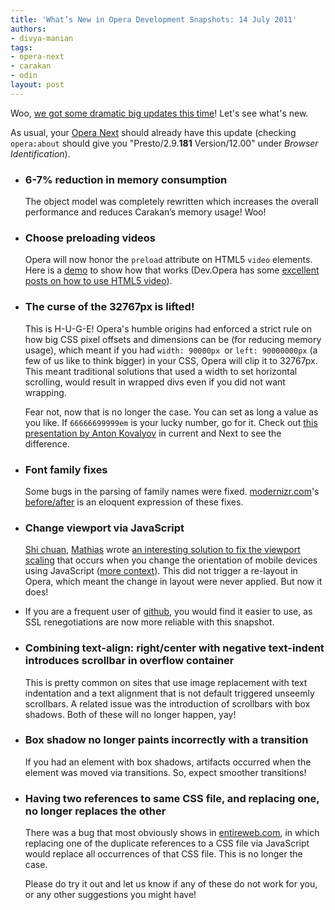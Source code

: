 ```yaml
---
title: 'What’s New in Opera Development Snapshots: 14 July 2011'
authors:
- divya-manian
tags:
- opera-next
- carakan
- odin
layout: post
---
```

<p>Woo, <a href="http://my.opera.com/desktopteam/blog/2011/07/14/javascript-on-a-diet">we got some dramatic big updates this time</a>! Let&#39;s see what&#39;s new.</p>
<p>As usual, your <a href="http://www.opera.com/browser/next/">Opera Next</a> should already have this update (checking <code>opera:about</code> should give you &quot;Presto/2.9.<b>181</b> Version/12.00&quot; under <i>Browser Identification</i>).</p>
<ul>
<li>
  <h3>6-7% reduction in memory consumption</h3><p>The object model was completely rewritten which increases the overall performance and reduces Carakan&#x2019;s memory usage! Woo!</p></li>
<li><h3>Choose preloading videos</h3>
  <p>Opera will now honor the <code>preload</code> attribute on HTML5 <code>video</code> elements. Here is a <a href="http://jsfiddle.net/nimbu/b637m/show/">demo</a> to show how that works (Dev.Opera has some <a href="http://dev.opera.com/articles/tags/video/">excellent posts on how to use HTML5 video</a>). </p>
</li>
<li>
  <h3>The curse of the 32767px is lifted!</h3>
  <p>This is H-U-G-E! Opera&#39;s humble origins had enforced a strict rule on how big CSS pixel offsets and dimensions can be (for reducing memory usage), which meant if you had <code>width: 90000px </code>or <code>left: 90000000px</code> (a few of us like to think bigger) in your CSS, Opera will clip it to 32767px. This meant traditional solutions that used a width to set horizontal scrolling, would result in wrapped divs even if you did not want wrapping.</p>
  <p>Fear not, now that is no longer the case. You can set as long a value as you like. If <code>66666699999em</code> is your lucky number, go for it.  Check out <a href="http://anton.kovalyov.net/slides/gothamjs/">this presentation by Anton Kovalyov</a> in current and Next to see the difference. </p>
</li>
<li>
  <h3>Font family fixes</h3>
  <p>Some bugs in the parsing of family names were fixed. <a href="http://modernizr.com">modernizr.com</a>&#39;s <a href="http://gyazo.com/0a14a6df219732ef473220775070fe77.png">before/after</a> is an eloquent expression of these fixes.</p>
</li>
<li>
  <h3>Change viewport via JavaScript</h3>
  <p><a href="http://www.blog.highub.com/">Shi chuan</a>, <a href="http://mathiasbynens.be/">Mathias</a> wrote <a href="https://gist.github.com/901295">an interesting solution to fix the viewport scaling</a> that occurs when you change the orientation of mobile devices using JavaScript (<a href="https://github.com/shichuan/mobile-html5-boilerplate/issues/12">more context</a>). This did not trigger a re-layout in Opera, which meant the change in layout were never applied. But now it does!</p>
</li>
<li>
  <p>If you are a frequent user of <a href="http://github.com">github</a>, you would find it easier to use, as SSL renegotiations are now more reliable with this snapshot.</p>
</li>
<li>
  <h3>Combining text-align: right/center with negative text-indent introduces scrollbar in overflow container</h3>
  <p>This is pretty common on sites that use image replacement with text indentation and a text alignment that is not default triggered unseemly scrollbars. A related issue was the introduction of scrollbars with box shadows. Both of these will no longer happen, yay!</p>
</li>
<li>
  <h3>Box shadow no longer paints incorrectly with a transition</h3>
  <p>If you had an element with box shadows, artifacts occurred when the element was moved via transitions. So, expect smoother transitions!</p>
</li>
<li>
  <h3>Having two references to same CSS file, and replacing one, no longer replaces the other</h3>
  <p>There was a bug that most obviously shows in <a href="http://entireweb.com">entireweb.com</a>, in which replacing one of the duplicate references to a CSS file via JavaScript would replace all occurrences of that CSS file. This is no longer the case.</p>
</li>
<p>Please do try it out and let us know if any of these do not work for you, or any other suggestions you might have!</p></ul>
